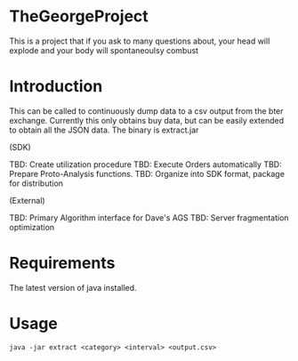 TheGeorgeProject
================

This is a project that if you ask to many questions about, your head will explode and your body will spontaneoulsy combust

Introduction
============

This can be called to continuously dump data to a csv output from the bter exchange.  Currently this only obtains buy data,
but can be easily extended to obtain all the JSON data. The binary is extract.jar

(SDK)

TBD: Create utilization procedure
TBD: Execute Orders automatically
TBD: Prepare Proto-Analysis functions.
TBD: Organize into SDK format, package for distribution

(External)

TBD: Primary Algorithm interface for Dave's AGS
TBD: Server fragmentation optimization

Requirements
============

The latest version of java installed.

Usage
=====

`java -jar extract <category> <interval> <output.csv>`
